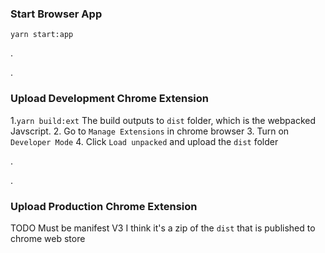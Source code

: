 

### Start Browser App
```shell
yarn start:app
```

.

.


### Upload Development Chrome Extension
1.`yarn build:ext`
   The build outputs to `dist` folder, which is the webpacked Javscript.
2. Go to `Manage Extensions` in chrome browser
3. Turn on `Developer Mode`
4. Click `Load unpacked` and upload the `dist` folder

.

.

### Upload Production Chrome Extension
TODO
Must be manifest V3
I think it's a zip of the `dist` that is published to chrome web store